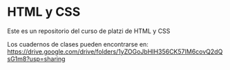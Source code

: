 # HTML y CSS

Este es un repositorio del curso de platzi de HTML y CSS

Los cuadernos de clases pueden encontrarse en: https://drive.google.com/drive/folders/1yZOGoJbHIH356CK57IM6covQ2dQsG1m8?usp=sharing
